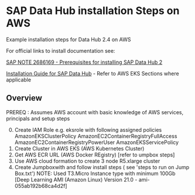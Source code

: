 # SAP Data Hub installation Steps on AWS
Example installation steps for Data Hub 2.4 on AWS

For official links to install documentation see:

[SAP NOTE 2686169 - Prerequisites for installing SAP Data Hub 2](https://launchpad.support.sap.com/#/notes/2686169)

[Installation Guide for SAP Data Hub](https://help.sap.com/viewer/e66c399612e84a83a8abe97c0eeb443a/2.4.latest/en-US/9f866d8ef9a94c30947f12e73eaf0dd9.html)  - Refer to AWS EKS Sections where applicable


Overview
---------
PREREQ : Assumes AWS account with basic knowledge of AWS services, principals and setup steps


0) Create IAM Role
    e.g. eksrole  with following assigned policies
         AmazonEKSClusterPolicy
         AmazonEC2ContainerRegistryFullAccess
         AmazonEC2ContainerRegistryPowerUser
         AmazonEKSServicePolicy
1) Create Cluster in AWS EKS (AWS Kubernetes Cluster)
2) Get AWS ECR URL   (AWS Docker REgistry) [refer to umpbox steps]
3) Use AWS cloud formation to create 3 node R5.xlarge  cluster 
3) Create Jumpboxwith and follow install steps ( see 'steps to run on Jump Box.txt')
    NOTE: Used T3.Micro Instance type with minimum 100Gb [Deep Learning AMI (Amazon Linux) Version 21.0 - ami-055ab192b68ca4d2f]


